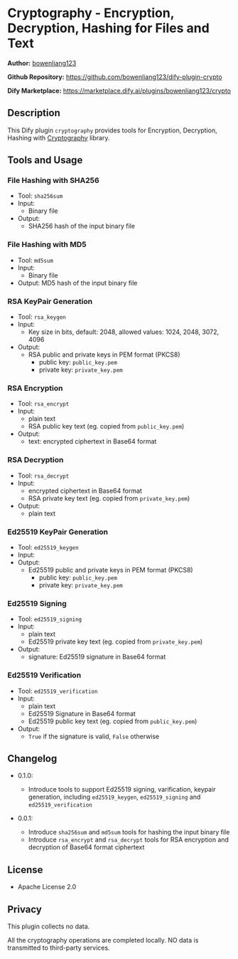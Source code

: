 # Cryptography - Encryption, Decryption, Hashing for Files and Text

**Author:** [bowenliang123](https://github.com/bowenliang123)

**Github Repository:** https://github.com/bowenliang123/dify-plugin-crypto

**Dify Marketplace:** https://marketplace.dify.ai/plugins/bowenliang123/crypto

## Description

This Dify plugin `cryptography` provides tools for Encryption, Decryption, Hashing with [Cryptography](https://cryptography.io/) library.

## Tools and Usage

### File Hashing with SHA256
  - Tool: `sha256sum`
  - Input: 
    - Binary file
  - Output: 
    - SHA256 hash of the input binary file

### File Hashing with MD5
  - Tool: `md5sum`
  - Input: 
    - Binary file
  - Output: MD5 hash of the input binary file

### RSA KeyPair Generation
  - Tool: `rsa_keygen` 
  - Input: 
    - Key size in bits, default: 2048, allowed values: 1024, 2048, 3072, 4096
  - Output: 
    - RSA public and private keys in PEM format (PKCS8)
      - public key: `public_key.pem`
      - private key: `private_key.pem`

### RSA Encryption
- Tool: `rsa_encrypt`
- Input:
    - plain text
    - RSA public key text (eg. copied from `public_key.pem`)
- Output:
  - text: encrypted ciphertext in Base64 format

### RSA Decryption
- Tool: `rsa_decrypt`
- Input:
    - encrypted ciphertext in Base64 format
    - RSA private key text (eg. copied from `private_key.pem`)
- Output:
    - plain text

### Ed25519 KeyPair Generation
  - Tool: `ed25519_keygen` 
  - Input: 
  - Output: 
    - Ed25519 public and private keys in PEM format (PKCS8)
      - public key: `public_key.pem`
      - private key: `private_key.pem`

### Ed25519 Signing
- Tool: `ed25519_signing`
- Input:
    - plain text
    - Ed25519 private key text (eg. copied from `private_key.pem`)
- Output:
  - signature: Ed25519 signature in Base64 format

### Ed25519 Verification
- Tool: `ed25519_verification`
- Input:
    - plain text
    - Ed25519 Signature in Base64 format
    - Ed25519 public key text (eg. copied from `public_key.pem`)
- Output:
    - `True` if the signature is valid, `False` otherwise

## Changelog

- 0.1.0:
  - Introduce tools to support Ed25519 signing, varification, keypair generation, including `ed25519_keygen`, `ed25519_signing` and `ed25519_verification`

- 0.0.1:
  - Introduce `sha256sum` and `md5sum` tools for hashing the input binary file
  - Introduce `rsa_encrypt` and `rsa_decrypt` tools for RSA encryption and decryption of Base64 format ciphertext

## License

- Apache License 2.0

## Privacy

This plugin collects no data.

All the cryptography operations are completed locally. NO data is transmitted to third-party services.
